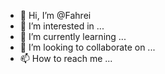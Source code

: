 - 👋 Hi, I’m @Fahrei
- 👀 I’m interested in ...
- 🌱 I’m currently learning ...
- 💞️ I’m looking to collaborate on ...
- 📫 How to reach me ...

<!---
Fahrei/Fahrei is a ✨ special ✨ repository because its `README.md` (this file) appears on your GitHub profile.
You can click the Preview link to take a look at your changes.
--->

